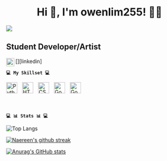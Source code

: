 <h1 align="center">Hi 👋, I'm owenlim255! 👨‍💻 </h1>
<img src="https://user-images.githubusercontent.com/73097560/115834477-dbab4500-a447-11eb-908a-139a6edaec5c.gif">

## Student Developer/Artist
[<img align="left" alt="owenlim225| LinkedIn" width="22px" href="https://www.linkedin.com/in/sherwin-l-77b1b8254/" src="https://cdn.jsdelivr.net/npm/simple-icons@v3/icons/linkedin.svg" />][linkedin]



**`💻 My Skillset 💻`**


<img align="left" alt="Python" width="30px" style="padding-right:10px;" src="https://cdn.jsdelivr.net/gh/devicons/devicon/icons/python/python-original.svg" />
<img align="left" alt="HTML" width="30px" style="padding-right:10px;" src="https://cdn.jsdelivr.net/gh/devicons/devicon/icons/html5/html5-plain.svg" />
<img align="left" alt="CSS" width="30px" style="padding-right:10px;" src="https://cdn.jsdelivr.net/gh/devicons/devicon/icons/css3/css3-plain.svg" />
<img align="left" alt="Godot" width="30px" style="padding-right:10px;" src="https://cdn.jsdelivr.net/gh/devicons/devicon/icons/godot/godot-original.svg" />
<img align="left" alt="Godot" width="30px" style="padding-right:10px;" src="https://cdn.jsdelivr.net/gh/devicons/devicon/icons/figma/figma-original.svg" />


<br />
<br />
<br />
<br />

**`💻 📊 Stats 📊 💻`**


![Top Langs](https://github-readme-stats.vercel.app/api/top-langs/?username=owenlim225&hide_progress=true&theme=tokyonight)

[![Naereen's github streak](https://github-readme-streak-stats.herokuapp.com/?user=owenlim225&theme=tokyonight)](https://github.com/DenverCoder1/github-readme-streak-stats)

[![Anurag's GitHub stats](https://github-readme-stats.vercel.app/api?username=owenlim225&show_icons=true&theme=tokyonight)](https://github.com/anuraghazra/github-readme-stats)
